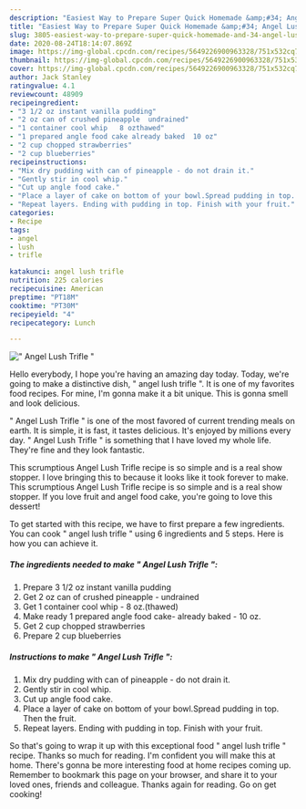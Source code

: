 ```yaml
---
description: "Easiest Way to Prepare Super Quick Homemade &amp;#34; Angel Lush Trifle &amp;#34;"
title: "Easiest Way to Prepare Super Quick Homemade &amp;#34; Angel Lush Trifle &amp;#34;"
slug: 3805-easiest-way-to-prepare-super-quick-homemade-and-34-angel-lush-trifle-and-34
date: 2020-08-24T18:14:07.869Z
image: https://img-global.cpcdn.com/recipes/5649226900963328/751x532cq70/angel-lush-trifle-recipe-main-photo.jpg
thumbnail: https://img-global.cpcdn.com/recipes/5649226900963328/751x532cq70/angel-lush-trifle-recipe-main-photo.jpg
cover: https://img-global.cpcdn.com/recipes/5649226900963328/751x532cq70/angel-lush-trifle-recipe-main-photo.jpg
author: Jack Stanley
ratingvalue: 4.1
reviewcount: 48909
recipeingredient:
- "3 1/2 oz instant vanilla pudding"
- "2 oz can of crushed pineapple  undrained"
- "1 container cool whip   8 ozthawed"
- "1 prepared angle food cake already baked  10 oz"
- "2 cup chopped strawberries"
- "2 cup blueberries"
recipeinstructions:
- "Mix dry pudding with can of pineapple - do not drain it."
- "Gently stir in cool whip."
- "Cut up angle food cake."
- "Place a layer of cake on bottom of your bowl.Spread pudding in top. Then the fruit."
- "Repeat layers. Ending with pudding in top. Finish with your fruit."
categories:
- Recipe
tags:
- angel
- lush
- trifle

katakunci: angel lush trifle 
nutrition: 225 calories
recipecuisine: American
preptime: "PT18M"
cooktime: "PT30M"
recipeyield: "4"
recipecategory: Lunch

---
```



![&#34; Angel Lush Trifle &#34;](https://img-global.cpcdn.com/recipes/5649226900963328/751x532cq70/angel-lush-trifle-recipe-main-photo.jpg)

Hello everybody, I hope you're having an amazing day today. Today, we're going to make a distinctive dish, &#34; angel lush trifle &#34;. It is one of my favorites food recipes. For mine, I'm gonna make it a bit unique. This is gonna smell and look delicious.

&#34; Angel Lush Trifle &#34; is one of the most favored of current trending meals on earth. It is simple, it is fast, it tastes delicious. It's enjoyed by millions every day. &#34; Angel Lush Trifle &#34; is something that I have loved my whole life. They're fine and they look fantastic.

This scrumptious Angel Lush Trifle recipe is so simple and is a real show stopper. I love bringing this to because it looks like it took forever to make. This scrumptious Angel Lush Trifle recipe is so simple and is a real show stopper. If you love fruit and angel food cake, you&#39;re going to love this dessert!


To get started with this recipe, we have to first prepare a few ingredients. You can cook &#34; angel lush trifle &#34; using 6 ingredients and 5 steps. Here is how you can achieve it.

<!--inarticleads1-->

##### The ingredients needed to make &#34; Angel Lush Trifle &#34;:

1. Prepare 3 1/2 oz instant vanilla pudding
1. Get 2 oz can of crushed pineapple - undrained
1. Get 1 container cool whip -  8 oz.(thawed)
1. Make ready 1 prepared angle food cake- already baked - 10 oz.
1. Get 2 cup chopped strawberries
1. Prepare 2 cup blueberries




<!--inarticleads2-->

##### Instructions to make &#34; Angel Lush Trifle &#34;:

1. Mix dry pudding with can of pineapple - do not drain it.
1. Gently stir in cool whip.
1. Cut up angle food cake.
1. Place a layer of cake on bottom of your bowl.Spread pudding in top. Then the fruit.
1. Repeat layers. Ending with pudding in top. Finish with your fruit.




So that's going to wrap it up with this exceptional food &#34; angel lush trifle &#34; recipe. Thanks so much for reading. I'm confident you will make this at home. There's gonna be more interesting food at home recipes coming up. Remember to bookmark this page on your browser, and share it to your loved ones, friends and colleague. Thanks again for reading. Go on get cooking!
